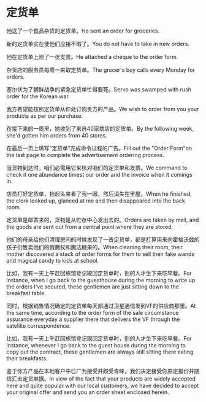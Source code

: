 # 定货单

<p><span class="chinese">他送了一个食品杂货的定货单。</span><span class="english">He sent an order for groceries.</span></p>

<p><span class="chinese">新的定货单实在使他们应接不暇了。</span><span class="english">You do not have to take in new orders.</span></p>

<p><span class="chinese">他在定货单上附了一张支票。</span><span class="english">He attached a cheque to the order form.</span></p>

<p><span class="chinese">杂货店的服务员每周一来取定货单。</span><span class="english">The grocer's boy calls every Monday for orders.</span></p>

<p><span class="chinese">塞尔伏为了朝鲜战争的紧急定货单忙得要死。</span><span class="english">Servo was swamped with rush order for the Korean war.</span></p>

<p><span class="chinese">我方希望能按照定货单从你处订购贵方的产品。</span><span class="english">We wish to order from you your products as per our purchase.</span></p>

<p><span class="chinese">在接下来的一周里，她收到了来自40家商店的定货单。</span><span class="english">By the following week, she'd gotten him orders from 40 stores.</span></p>

<p><span class="chinese">在最后一页上填写“定货单”完成命令过程的广告。</span><span class="english">Fill out the "Order Form"on the last page to complete the advertisement ordering process.</span></p>

<p><span class="chinese">当货物到达时，咱们必需用它来核对咱们的定货单和发票。</span><span class="english">We command to check it one abundance timest our order and the invoice when it comings in.</span></p>

<p><span class="chinese">店员打好定货单，抬起头来看了我一眼，然后消失在里屋。</span><span class="english">When he finished, the clerk looked up, glanced at me and then disappeared into the back room.</span></p>

<p><span class="chinese">定货单是邮寄来的，货物是从贮存中心发出去的。</span><span class="english">Orders are taken by mail, and the goods are sent out from a central point where they are stored.</span></p>

<p><span class="chinese">他们的母亲给他们清理房间的时候发现了一沓定货单，都是打算用来向霍格沃兹的孩子们售卖他们的假魔杖和魔法糖果的。</span><span class="english">When cleaning their room, their mother discovered a stack of order forms for them to sell their fake wands and magical candy to kids at school.</span></p>

<p><span class="chinese">比如，我有一天上午赶回旅馆登记取回定货单时，别的人才坐下来吃早餐。</span><span class="english">For instance, when I go back to the guesthouse during the morning to write up the orders I've secured, these gentlemen are just sitting down to the breakfast table.</span></p>

<p><span class="chinese">同时，根据销售情况确定的定货单每天部通过卫星通信发到VF的供应商那里。</span><span class="english">At the same time, according to the order form of the sale circumstance assurance everyday a supplier there that delivers the VF through the satellite correspondence.</span></p>

<p><span class="chinese">比如，我有一天上午赶回旅馆登记取回定货单时，别的人才坐下来吃早餐。</span><span class="english">For instance, whenever I go back to the guest house during the morning to copy out the contract, these gentlemen are always still sitting there eating their breakfasts.</span></p>

<p><span class="chinese">鉴于你方产品在本地客户中已广为接受并颇受青睐，我们决定接受你原定报价并随信汇去定货单据。</span><span class="english">In view of the fact that your products are widely accepted here and quite popular with our local customers, we have decided to accept your original offer and send you an order sheet enclosed herein.</span></p>

